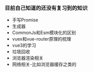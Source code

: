### 目前自己知道的还没有复习到的知识
- 手写Promise
- 生成器
- CommonJs和Esm模块化的区别
- vuex和vue-router原理的梳理
- vue3的学习
- 垃圾回收
- 浏览器渲染相关
- 网络相关-比如浏览器缓存之类的